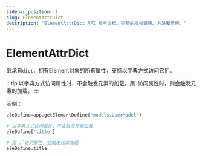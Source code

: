 ```yaml
---
sidebar_position: 1
slug: ElementAttrDict
description: "ElementAttrDict API 参考文档。完整的规格说明、方法和示例。"
---
```


# ElementAttrDict
继承自`dict`，拥有Element对象的所有属性，支持以字典方式访问它们。

:::tip
以字典方式访问属性时，不会触发元素的加载。用`.`访问属性时，则会触发元素的加载。
:::

示例：
```python
eleDefine=app.getElementDefine("models.UserModel")

# 以字典方式访问属性，不会触发元素加载
eleDefine['title']

# 用`.`访问属性，会触发元素加载
eleDefine.title
```